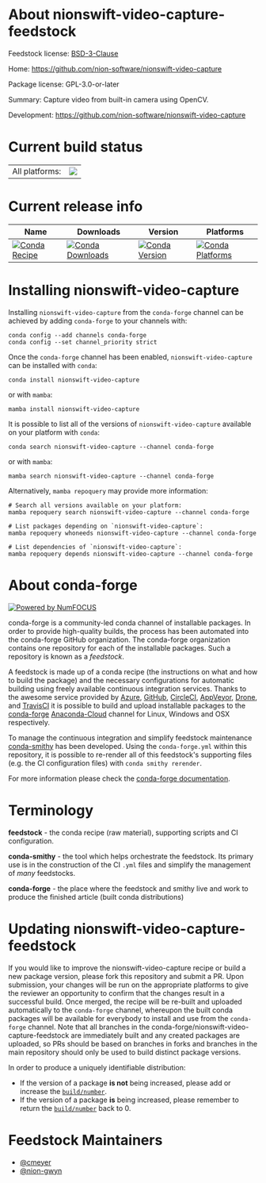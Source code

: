 About nionswift-video-capture-feedstock
=======================================

Feedstock license: [BSD-3-Clause](https://github.com/conda-forge/nionswift-video-capture-feedstock/blob/main/LICENSE.txt)

Home: https://github.com/nion-software/nionswift-video-capture

Package license: GPL-3.0-or-later

Summary: Capture video from built-in camera using OpenCV.

Development: https://github.com/nion-software/nionswift-video-capture

Current build status
====================


<table><tr><td>All platforms:</td>
    <td>
      <a href="https://dev.azure.com/conda-forge/feedstock-builds/_build/latest?definitionId=8854&branchName=main">
        <img src="https://dev.azure.com/conda-forge/feedstock-builds/_apis/build/status/nionswift-video-capture-feedstock?branchName=main">
      </a>
    </td>
  </tr>
</table>

Current release info
====================

| Name | Downloads | Version | Platforms |
| --- | --- | --- | --- |
| [![Conda Recipe](https://img.shields.io/badge/recipe-nionswift--video--capture-green.svg)](https://anaconda.org/conda-forge/nionswift-video-capture) | [![Conda Downloads](https://img.shields.io/conda/dn/conda-forge/nionswift-video-capture.svg)](https://anaconda.org/conda-forge/nionswift-video-capture) | [![Conda Version](https://img.shields.io/conda/vn/conda-forge/nionswift-video-capture.svg)](https://anaconda.org/conda-forge/nionswift-video-capture) | [![Conda Platforms](https://img.shields.io/conda/pn/conda-forge/nionswift-video-capture.svg)](https://anaconda.org/conda-forge/nionswift-video-capture) |

Installing nionswift-video-capture
==================================

Installing `nionswift-video-capture` from the `conda-forge` channel can be achieved by adding `conda-forge` to your channels with:

```
conda config --add channels conda-forge
conda config --set channel_priority strict
```

Once the `conda-forge` channel has been enabled, `nionswift-video-capture` can be installed with `conda`:

```
conda install nionswift-video-capture
```

or with `mamba`:

```
mamba install nionswift-video-capture
```

It is possible to list all of the versions of `nionswift-video-capture` available on your platform with `conda`:

```
conda search nionswift-video-capture --channel conda-forge
```

or with `mamba`:

```
mamba search nionswift-video-capture --channel conda-forge
```

Alternatively, `mamba repoquery` may provide more information:

```
# Search all versions available on your platform:
mamba repoquery search nionswift-video-capture --channel conda-forge

# List packages depending on `nionswift-video-capture`:
mamba repoquery whoneeds nionswift-video-capture --channel conda-forge

# List dependencies of `nionswift-video-capture`:
mamba repoquery depends nionswift-video-capture --channel conda-forge
```


About conda-forge
=================

[![Powered by
NumFOCUS](https://img.shields.io/badge/powered%20by-NumFOCUS-orange.svg?style=flat&colorA=E1523D&colorB=007D8A)](https://numfocus.org)

conda-forge is a community-led conda channel of installable packages.
In order to provide high-quality builds, the process has been automated into the
conda-forge GitHub organization. The conda-forge organization contains one repository
for each of the installable packages. Such a repository is known as a *feedstock*.

A feedstock is made up of a conda recipe (the instructions on what and how to build
the package) and the necessary configurations for automatic building using freely
available continuous integration services. Thanks to the awesome service provided by
[Azure](https://azure.microsoft.com/en-us/services/devops/), [GitHub](https://github.com/),
[CircleCI](https://circleci.com/), [AppVeyor](https://www.appveyor.com/),
[Drone](https://cloud.drone.io/welcome), and [TravisCI](https://travis-ci.com/)
it is possible to build and upload installable packages to the
[conda-forge](https://anaconda.org/conda-forge) [Anaconda-Cloud](https://anaconda.org/)
channel for Linux, Windows and OSX respectively.

To manage the continuous integration and simplify feedstock maintenance
[conda-smithy](https://github.com/conda-forge/conda-smithy) has been developed.
Using the ``conda-forge.yml`` within this repository, it is possible to re-render all of
this feedstock's supporting files (e.g. the CI configuration files) with ``conda smithy rerender``.

For more information please check the [conda-forge documentation](https://conda-forge.org/docs/).

Terminology
===========

**feedstock** - the conda recipe (raw material), supporting scripts and CI configuration.

**conda-smithy** - the tool which helps orchestrate the feedstock.
                   Its primary use is in the construction of the CI ``.yml`` files
                   and simplify the management of *many* feedstocks.

**conda-forge** - the place where the feedstock and smithy live and work to
                  produce the finished article (built conda distributions)


Updating nionswift-video-capture-feedstock
==========================================

If you would like to improve the nionswift-video-capture recipe or build a new
package version, please fork this repository and submit a PR. Upon submission,
your changes will be run on the appropriate platforms to give the reviewer an
opportunity to confirm that the changes result in a successful build. Once
merged, the recipe will be re-built and uploaded automatically to the
`conda-forge` channel, whereupon the built conda packages will be available for
everybody to install and use from the `conda-forge` channel.
Note that all branches in the conda-forge/nionswift-video-capture-feedstock are
immediately built and any created packages are uploaded, so PRs should be based
on branches in forks and branches in the main repository should only be used to
build distinct package versions.

In order to produce a uniquely identifiable distribution:
 * If the version of a package **is not** being increased, please add or increase
   the [``build/number``](https://docs.conda.io/projects/conda-build/en/latest/resources/define-metadata.html#build-number-and-string).
 * If the version of a package **is** being increased, please remember to return
   the [``build/number``](https://docs.conda.io/projects/conda-build/en/latest/resources/define-metadata.html#build-number-and-string)
   back to 0.

Feedstock Maintainers
=====================

* [@cmeyer](https://github.com/cmeyer/)
* [@nion-gwyn](https://github.com/nion-gwyn/)

